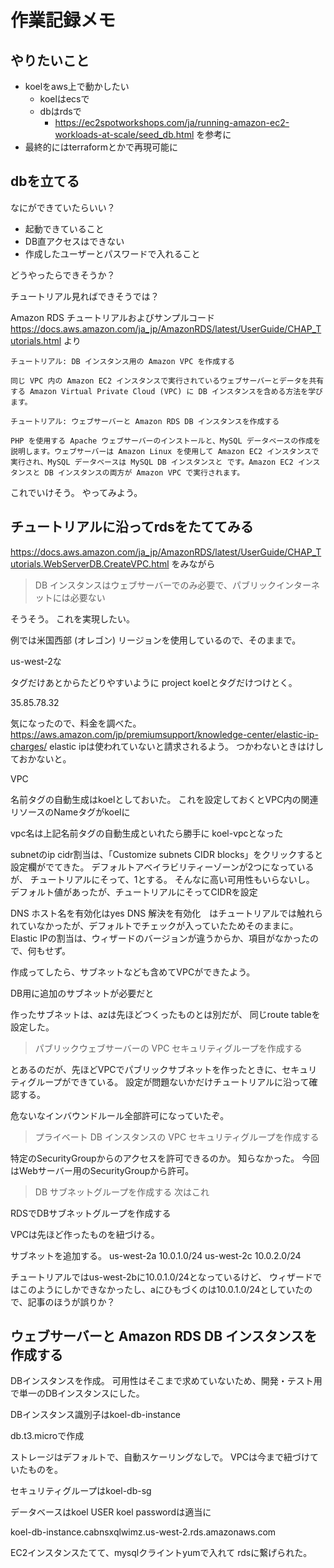 # 作業記録メモ

## やりたいこと

* koelをaws上で動かしたい
  * koelはecsで
  * dbはrdsで
    * https://ec2spotworkshops.com/ja/running-amazon-ec2-workloads-at-scale/seed_db.html を参考に
* 最終的にはterraformとかで再現可能に

## dbを立てる

なにができていたらいい？

* 起動できていること
* DB直アクセスはできない
* 作成したユーザーとパスワードで入れること

どうやったらできそうか？

チュートリアル見ればできそうでは？

Amazon RDS チュートリアルおよびサンプルコード https://docs.aws.amazon.com/ja_jp/AmazonRDS/latest/UserGuide/CHAP_Tutorials.html より

```
チュートリアル: DB インスタンス用の Amazon VPC を作成する

同じ VPC 内の Amazon EC2 インスタンスで実行されているウェブサーバーとデータを共有する Amazon Virtual Private Cloud (VPC) に DB インスタンスを含める方法を学びます。

チュートリアル: ウェブサーバーと Amazon RDS DB インスタンスを作成する

PHP を使用する Apache ウェブサーバーのインストールと、MySQL データベースの作成を説明します。ウェブサーバーは Amazon Linux を使用して Amazon EC2 インスタンスで実行され、MySQL データベースは MySQL DB インスタンスと です。Amazon EC2 インスタンスと DB インスタンスの両方が Amazon VPC で実行されます。
```

これでいけそう。
やってみよう。

## チュートリアルに沿ってrdsをたててみる

https://docs.aws.amazon.com/ja_jp/AmazonRDS/latest/UserGuide/CHAP_Tutorials.WebServerDB.CreateVPC.html
をみながら

> DB インスタンスはウェブサーバーでのみ必要で、パブリックインターネットには必要ない

そうそう。
これを実現したい。

例では米国西部 (オレゴン) リージョンを使用しているので、そのままで。

us-west-2な

タグだけあとからたどりやすいように project koelとタグだけつけとく。

35.85.78.32

気になったので、料金を調べた。
https://aws.amazon.com/jp/premiumsupport/knowledge-center/elastic-ip-charges/
elastic ipは使われていないと請求されるよう。
つかわないときはけしておかないと。


VPC

名前タグの自動生成はkoelとしておいた。
これを設定しておくとVPC内の関連リソースのNameタグがkoelに

vpc名は上記名前タグの自動生成といれたら勝手に
koel-vpcとなった

subnetのip cidr割当は、「Customize subnets CIDR blocks」をクリックすると設定欄がでてきた。
デフォルトアベイラビリティーゾーンが2つになっているが、
チュートリアルにそって、1とする。
そんなに高い可用性もいらないし。
デフォルト値があったが、チュートリアルにそってCIDRを設定


DNS ホスト名を有効化はyes
DNS 解決を有効化　はチュートリアルでは触れられていなかったが、デフォルトでチェックが入っていたためそのままに。
Elastic IPの割当は、ウィザードのバージョンが違うからか、項目がなかったので、何もせず。

作成ってしたら、サブネットなども含めてVPCができたよう。

DB用に追加のサブネットが必要だと

作ったサブネットは、azは先ほどつくったものとは別だが、
同じroute tableを設定した。

> パブリックウェブサーバーの VPC セキュリティグループを作成する

とあるのだが、先ほどVPCでパブリックサブネットを作ったときに、セキュリティグループができている。
設定が問題ないかだけチュートリアルに沿って確認する。

危ないなインバウンドルール全部許可になっていたぞ。

> プライベート DB インスタンスの VPC セキュリティグループを作成する

特定のSecurityGroupからのアクセスを許可できるのか。
知らなかった。
今回はWebサーバー用のSecurityGroupから許可。

> DB サブネットグループを作成する
次はこれ

RDSでDBサブネットグループを作成する

VPCは先ほど作ったものを紐づける。

サブネットを追加する。
us-west-2a 10.0.1.0/24
us-west-2c 10.0.2.0/24

チュートリアルではus-west-2bに10.0.1.0/24となっているけど、
ウィザードではこのようにしかできなかったし、aにひもづくのは10.0.1.0/24としていたので、記事のほうが誤りか？

## ウェブサーバーと Amazon RDS DB インスタンスを作成する

DBインスタンスを作成。
可用性はそこまで求めていないため、開発・テスト用で単一のDBインスタンスにした。

DBインスタンス識別子はkoel-db-instance

db.t3.microで作成

ストレージはデフォルトで、自動スケーリングなしで。
VPCは今まで紐づけていたものを。

セキュリティグループはkoel-db-sg

データベースはkoel
USER koel
passwordは適当に

koel-db-instance.cabnsxqlwimz.us-west-2.rds.amazonaws.com

EC2インスタンスたてて、mysqlクライントyumで入れて
rdsに繋げられた。

